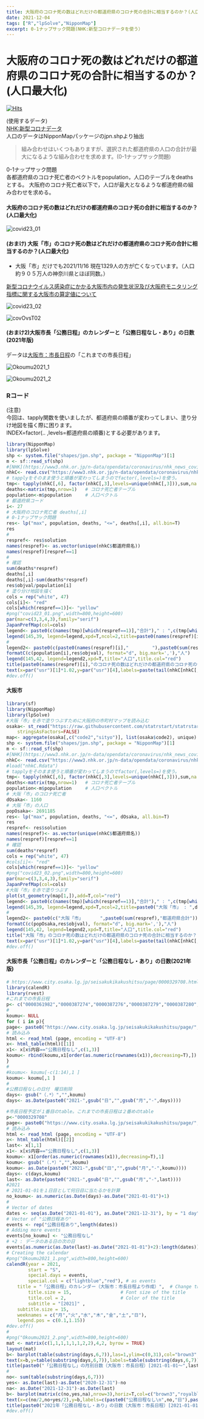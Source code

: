 ```yaml
---
title: 大阪府のコロナ死の数はどれだけの都道府県のコロナ死の合計に相当するのか？(人口最大化)
date: 2021-12-04
tags: ["R","lpSolve","NipponMap"]
excerpt: 0-1ナップサック問題(NHK:新型コロナデータを使う）
---
```


# 大阪府のコロナ死の数はどれだけの都道府県のコロナ死の合計に相当するのか？(人口最大化)

[![Hits](https://hits.seeyoufarm.com/api/count/incr/badge.svg?url=https%3A%2F%2Fgitpress.io%2F%40statrstart%2FCoronavirus23&count_bg=%2379C83D&title_bg=%23555555&icon=&icon_color=%23E7E7E7&title=hits&edge_flat=false)](https://hits.seeyoufarm.com) 

(使用するデータ)  
[NHK:新型コロナデータ](https://www3.nhk.or.jp/n-data/opendata/coronavirus/nhk_news_covid19_prefectures_daily_data.csv)  
人口のデータはNipponMapパッケージのjpn.shpより抽出

> 組み合わせはいくつもありますが、選択された都道府県の人口の合計が最大になるような組み合わせを求めます。(0-1ナップサック問題)

0-1ナップサック問題  
各都道府県のコロナ死亡者のベクトルをpopulation，人口のテーブルをdeathsとする。
大阪府のコロナ死亡者以下で，人口が最大となるような都道府県の組み合わせを求める。

#### 大阪府のコロナ死の数はどれだけの都道府県のコロナ死の合計に相当するのか？(人口最大化)

![covid23_01](https://raw.githubusercontent.com/statrstart/statrstart.github.com/master/source/images/covid23_01.png)

#### (おまけ) 大阪「市」のコロナ死の数はどれだけの都道府県のコロナ死の合計に相当するのか？(人口最大化)
- 大阪「市」だけでも2021/11/16 現在1329人の方が亡くなっています。（人口約９０５万人の神奈川県とほぼ同数。） 

[新型コロナウイルス感染症にかかる大阪市内の発生状況及び大阪府モニタリング指標に関する大阪市の算定値について](https://www.city.osaka.lg.jp/kenko/page/0000502869.html)  

![covid23_02](https://raw.githubusercontent.com/statrstart/statrstart.github.com/master/source/images/covid23_02.png)

![covOvsT02](https://raw.githubusercontent.com/statrstart/statrstart.github.com/master/source/images/covOvsT02.png)

#### (おまけ2)大阪市長「公務日程」のカレンダーと「公務日程なし・あり」の日数(2021年版)

データは[大阪市：市長日程](https://www.city.osaka.lg.jp/seisakukikakushitsu/page/0000329708.html)の「これまでの市長日程」

![Okoumu2021_1](https://raw.githubusercontent.com/statrstart/statrstart.github.com/master/source/images/Okoumu2021_1.png)

![Okoumu2021_2](https://raw.githubusercontent.com/statrstart/statrstart.github.com/master/source/images/Okoumu2021_2.png)

### Rコード

(注意)  
今回は、tapply関数を使いましたが、都道府県の順番が変わってしまい、塗り分け地図を描く際に困ります。  
INDEX=factor(.. ,levels=都道府県の順番)とする必要があります。

```R
library(NipponMap)
library(lpSolve)
shp <- system.file("shapes/jpn.shp", package = "NipponMap")[1]
m <- sf::read_sf(shp)
#[NHK](https://www3.nhk.or.jp/n-data/opendata/coronavirus/nhk_news_covid19_prefectures_daily_data.csv)
nhkC<- read.csv("https://www3.nhk.or.jp/n-data/opendata/coronavirus/nhk_news_covid19_prefectures_daily_data.csv",stringsAsFactors = F)
# tapplyをそのまま使うと順番が変わってしまうのでfactor(,levels=)を使う。
tmp<- tapply(nhkC[,6], factor(nhkC[,3],levels=unique(nhkC[,3])),sum,na.rm=T)
deaths<-matrix(tmp,nrow=1)   # コロナ死亡者テーブル
population<-m$population     # 人口ベクトル
# 都道府県コード
i<- 27
# 大阪府のコロナ死亡者 deaths[,i]
# 0-1ナップサック問題
res<- lp("max", population, deaths, "<=", deaths[,i], all.bin=T)
res
#
respref<- res$solution
names(respref)<- as.vector(unique(nhkC$都道府県名))
names(respref)[respref==1]
#
# 確認
sum(deaths*respref)
deaths[,i]
deaths[,i]-sum(deaths*respref)
res$objval/population[i]
# 塗り分け地図を描く
cols = rep("white", 47)
cols[i]<- "red"
cols[which(respref==1)]<- "yellow"
#png("covid23_01.png",width=800,height=600)
par(mar=c(3,3,4,3),family="serif")
JapanPrefMap(col=cols)
legend<- paste0(c(names(tmp)[which(respref==1)],"合計")," : ",c(tmp[which(respref==1)],sum(deaths*respref)),"人")
legend(145,39, legend=legend,xpd=T,ncol=2,title=paste0(names(respref)[i]," : ",deaths[,i],"人"),title.col="red")
#
legend2<- paste0(c(paste0(names(respref)[i],"　　　　  "),paste0(sum(respref),"都道府県合計")),"   ",
formatC(c(population[i],res$objval), format="d", big.mark=','),"人")
legend(145,42, legend=legend2,xpd=T,title="人口",title.col="red")
title(paste0(names(respref)[i],"のコロナ死の数はどれだけの都道府県のコロナ死の合計に相当するのか？(人口最大化)"))
text(x=par("usr")[1]*1.02,y=par("usr")[4],labels=paste(tail(nhkC[nhkC[,2]==i,][,1],1),"現在"),xpd=T,cex=1.5,col="red")
#dev.off()
```

#### 大阪市

```R
library(sf)
library(NipponMap)
library(lpSolve)
#大阪「市」を赤で塗りつぶすために大阪府の市町村マップを読み込む 
osaka<- st_read("https://raw.githubusercontent.com/statrstart/statrstart.github.com/master/source/data/osaka.geojson", 
	stringsAsFactors=FALSE)
map<- aggregate(osaka[,c("code2","sityo")], list(osaka$code2), unique)
shp <- system.file("shapes/jpn.shp", package = "NipponMap")[1]
m <- sf::read_sf(shp)
#[NHK](https://www3.nhk.or.jp/n-data/opendata/coronavirus/nhk_news_covid19_prefectures_daily_data.csv)
nhkC<- read.csv("https://www3.nhk.or.jp/n-data/opendata/coronavirus/nhk_news_covid19_prefectures_daily_data.csv",stringsAsFactors = F)
#load("nhkC.Rdata")
# tapplyをそのまま使うと順番が変わってしまうのでfactor(,levels=)を使う。
tmp<- tapply(nhkC[,6], factor(nhkC[,3],levels=unique(nhkC[,3])),sum,na.rm=T)
deaths<-matrix(tmp,nrow=1)   # コロナ死亡者テーブル
population<-m$population     # 人口ベクトル
# 大阪「市」のコロナ死亡者
dOsaka<- 1160
# 大阪「市」の人口
popOsaka<- 2691185
res<- lp("max", population, deaths, "<=", dOsaka, all.bin=T)
res
respref<- res$solution
names(respref)<- as.vector(unique(nhkC$都道府県名))
names(respref)[respref==1]
# 確認
sum(deaths*respref)
cols = rep("white", 47)
#cols[i]<- "red"
cols[which(respref==1)]<- "yellow"
#png("covid23_02.png",width=800,height=600)
par(mar=c(3,3,4,3),family="serif")
JapanPrefMap(col=cols)
#大阪「市」を赤で塗りつぶす
plot(st_geometry(map[1,]),add=T,col="red")
legend<- paste0(c(names(tmp)[which(respref==1)],"合計")," : ",c(tmp[which(respref==1)],sum(deaths*respref)),"人")
legend(145,39, legend=legend,xpd=T,ncol=2,title=paste0("大阪「市」 : ",dOsaka,"人"),title.col="red")
#
legend2<- paste0(c("大阪「市」　　　  ",paste0(sum(respref),"都道府県合計")),"   ",
formatC(c(popOsaka,res$objval), format="d", big.mark=','),"人")
legend(145,42, legend=legend2,xpd=T,title="人口",title.col="red")
title("大阪「市」のコロナ死の数はどれだけの都道府県のコロナ死の合計に相当するのか？(人口最大化)")
text(x=par("usr")[1]*1.02,y=par("usr")[4],labels=paste(tail(nhkC[nhkC[,2]==i,][,1],1),"現在"),xpd=T,cex=1.5,col="red")
#dev.off()
```

#### 大阪市長「公務日程」のカレンダーと「公務日程なし・あり」の日数(2021年版)

```R
# https://www.city.osaka.lg.jp/seisakukikakushitsu/page/0000329708.html
library(calendR)
library(rvest)
#これまでの市長日程
p<- c("0000361982","0000387274","0000387276","0000387279","0000387280","0000387281","0000387282")
#
koumu<- NULL
for ( i in p){
page<- paste0("https://www.city.osaka.lg.jp/seisakukikakushitsu/page/",i,".html")
# 読み込み 
html <- read_html (page, encoding = "UTF-8")
x<- html_table(html)[[1]]
x1<- x[x$内容=="公務日程なし",c(1,3)]
koumu<- rbind(koumu,x1[order(as.numeric(rownames(x1)),decreasing=T),])
}
#
#koumu<- koumu[-c(1:14),1 ]
koumu<- koumu[,1 ]
#
#公務日程なしの日付　曜日削除
days<- gsub("（.*）","",koumu)
days<- as.Date(paste0("2021-",gsub("日","",gsub("月","-",days))))

#市長日程予定が１番目のtable。これまでの市長日程は２番めのtable
p<-"0000329708"
page<- paste0("https://www.city.osaka.lg.jp/seisakukikakushitsu/page/",p,".html")
# 読み込み 
html <- read_html (page, encoding = "UTF-8")
x<- html_table(html)[[2]]
last<- x[1,1]
x1<- x[x$内容=="公務日程なし",c(1,3)]
koumu<- x1[order(as.numeric(rownames(x1)),decreasing=T),1]
koumu<- gsub("（.*）","",koumu)
koumu<- as.Date(paste0("2021-",gsub("日","",gsub("月","-",koumu))))
days<- c(days,koumu)
last<- as.Date(paste0("2021-",gsub("日","",gsub("月","-",last))))
#2021
# 2021-01-01を１日目として何日目に当たるかを計算
no_koumu<- as.numeric(as.Date(days)-as.Date("2021-01-01")+1)
#
# Vector of dates
dates <- seq(as.Date("2021-01-01"), as.Date("2021-12-31"), by = "1 day")
# Vector of "公務日程あり" 
events <- rep("公務日程あり",length(dates))
# Adding more events
events[no_koumu] <- "公務日程なし"
# +2 : データのある日の次の日
events[as.numeric(as.Date(last)-as.Date("2021-01-01")+2):length(dates)] <- NA
# Creating the calendar
#png("Okoumu2021_1.png",width=800,height=600)
calendR(year = 2021,
        start = "S",
        special.days = events,
        special.col = c("lightblue","red"), # as events
	title = "「公務日程」のカレンダー（大阪市：市長日程より作成）",  # Change the title
        title.size = 15,                  # Font size of the title
        title.col = 2,                    # Color of the title
        subtitle = "[2021]" ,
	subtitle.size = 15,
	weeknames = c("月","火","水","木","金","土","日"),
	legend.pos = c(0.1,1.15))  
#dev.off()
#
#png("Okoumu2021_2.png",width=800,height=600)
mat <- matrix(c(1,1,1,1,1,1,2,2),4,2, byrow = TRUE)
layout(mat) 
b<- barplot(table(substring(days,6,7)),las=1,ylim=c(0,31),col="brown3",names=paste0(1:8,"月"))
text(x=b,y=table(substring(days,6,7)),labels=table(substring(days,6,7)),pos=3,cex=1.5)
title(paste0("「公務日程なし」の月別日数（大阪市：市長日程）[2021-01-01〜",last,"]"),cex.main=2)
#
no<- sum(table(substring(days,6,7)))
yes<- as.Date(last)-as.Date("2020-12-31")-no
na<- as.Date("2021-12-31")-as.Date(last)
b<- barplot(matrix(c(no,yes,na),nrow=3),horiz=T,col=c("brown3","royalblue3","lightgray"),xaxt="n")
text(x=c(no/2,no+yes/2),y=b,labels=c(paste0("公務日程なし\n",no,"日"),paste0("公務日程あり\n",yes,"日")),cex=2.5,col="white")
title(paste0("2021年「公務日程なし・あり」の日数（大阪市：市長日程）[2021-01-01〜",last,"]"),cex.main=2)
#dev.off()
```
